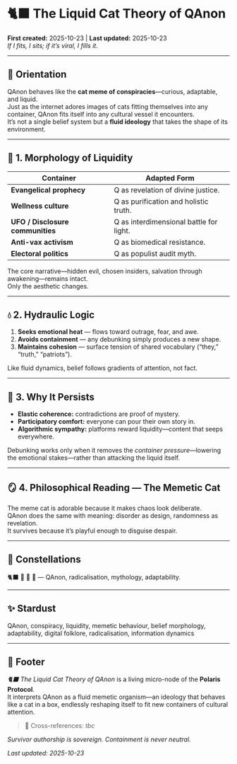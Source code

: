 # 🐈‍⬛ The Liquid Cat Theory of QAnon  
**First created:** 2025-10-23 | **Last updated:** 2025-10-23  
*If I fits, I sits; if it’s viral, I fills it.*

---

## 🧭 Orientation  
QAnon behaves like the **cat meme of conspiracies**—curious, adaptable, and liquid.  
Just as the internet adores images of cats fitting themselves into any container, QAnon fits itself into any cultural vessel it encounters.  
It’s not a single belief system but a **fluid ideology** that takes the shape of its environment.

---

## 🧩 1.  Morphology of Liquidity  
| Container | Adapted Form |
|------------|---------------|
| **Evangelical prophecy** | Q as revelation of divine justice. |
| **Wellness culture** | Q as purification and holistic truth. |
| **UFO / Disclosure communities** | Q as interdimensional battle for light. |
| **Anti-vax activism** | Q as biomedical resistance. |
| **Electoral politics** | Q as populist audit myth. |

The core narrative—hidden evil, chosen insiders, salvation through awakening—remains intact.  
Only the aesthetic changes.

---

## 💧 2.  Hydraulic Logic  
1. **Seeks emotional heat** — flows toward outrage, fear, and awe.  
2. **Avoids containment** — any debunking simply produces a new shape.  
3. **Maintains cohesion** — surface tension of shared vocabulary (“they,” “truth,” “patriots”).  

Like fluid dynamics, belief follows gradients of attention, not fact.

---

## 🧠 3.  Why It Persists  
- **Elastic coherence:** contradictions are proof of mystery.  
- **Participatory comfort:** everyone can pour their own story in.  
- **Algorithmic sympathy:** platforms reward liquidity—content that seeps everywhere.

Debunking works only when it removes the *container pressure*—lowering the emotional stakes—rather than attacking the liquid itself.

---

## 🪞 4.  Philosophical Reading — The Memetic Cat  
The meme cat is adorable because it makes chaos look deliberate.  
QAnon does the same with meaning: disorder as design, randomness as revelation.  
It survives because it’s playful enough to disguise despair.

---

## 🌌 Constellations  
🐈‍⬛ 🧊 🐍 🪬 — QAnon, radicalisation, mythology, adaptability.

---

## ✨ Stardust  
QAnon, conspiracy, liquidity, memetic behaviour, belief morphology, adaptability, digital folklore, radicalisation, information dynamics

---

## 🏮 Footer  
*🐈‍⬛ The Liquid Cat Theory of QAnon* is a living micro-node of the **Polaris Protocol**.  
It interprets QAnon as a fluid memetic organism—an ideology that behaves like a cat in a box, endlessly reshaping itself to fit new containers of cultural attention.  

> 📡 Cross-references: *tbc*  
  


*Survivor authorship is sovereign. Containment is never neutral.*

_Last updated: 2025-10-23_
